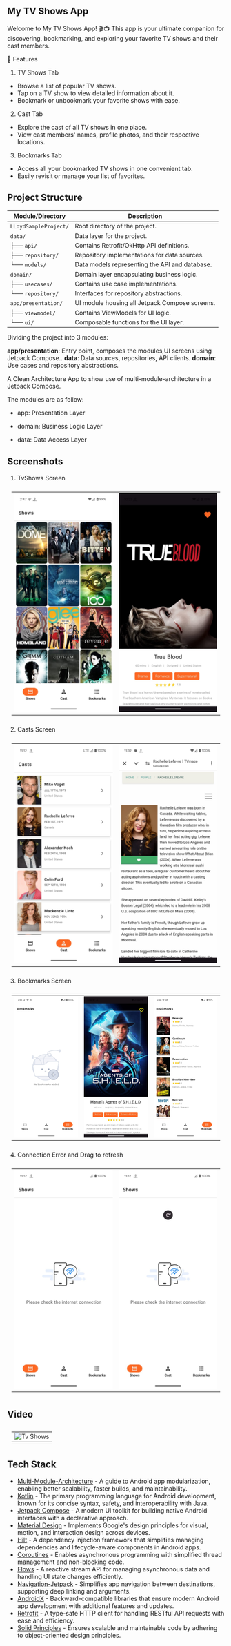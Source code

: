## My TV Shows App

Welcome to My TV Shows App! 🎬📺 This app is your ultimate companion for discovering, bookmarking, and
exploring your favorite TV shows and their cast members.

📱 Features

1. TV Shows Tab

* Browse a list of popular TV shows.
* Tap on a TV show to view detailed information about it.
* Bookmark or unbookmark your favorite shows with ease.

2. Cast Tab

* Explore the cast of all TV shows in one place.
* View cast members' names, profile photos, and their respective locations.

3. Bookmarks Tab

* Access all your bookmarked TV shows in one convenient tab.
* Easily revisit or manage your list of favorites.

## Project Structure

| **Module/Directory**  | **Description**                                |
|-----------------------|------------------------------------------------|
| `LLoydSampleProject/` | Root directory of the project.                 |
| `data/`               | Data layer for the project.                    |
| ├── `api/`            | Contains Retrofit/OkHttp API definitions.      |
| ├── `repository/`     | Repository implementations for data sources.   |
| └── `models/`         | Data models representing the API and database. |
| `domain/`             | Domain layer encapsulating business logic.     |
| ├── `usecases/`       | Contains use case implementations.             |
| └── `repository/`     | Interfaces for repository abstractions.        |
| `app/presentation/`   | UI module housing all Jetpack Compose screens. |
| ├── `viewmodel/`      | Contains ViewModels for UI logic.              |
| └── `ui/`             | Composable functions for the UI layer.         |

Dividing the project into 3 modules:

**app/presentation**: Entry point, composes the modules,UI screens using Jetpack Compose..
**data**: Data sources, repositories, API clients.
**domain**: Use cases and repository abstractions.

A Clean Architecture App to show use of multi-module-architecture in a Jetpack Compose.

The modules are as follow:

* app: Presentation Layer

* domain: Business Logic Layer

* data: Data Access Layer

## Screenshots

1. TvShows Screen

<table style="padding:10px">
    <tr>
    	<td align="center">
			<img src="assets/home.jpeg" alt="Tv Shows" width="250"/>
    	</td>
        <td align="center">
			<img src="assets/details.jpeg" alt="Show Details" width="250"/>
    	</td>
    </tr>
</table>

2. Casts Screen

<table style="padding:10px">
    <tr>
    	<td align="center">
			<img src="assets/cast.jpeg" alt="Casts" width="250"/>
    	</td>
        <td align="center">
			<img src="assets/cast_details.jpeg" alt="Cast details" width="250"/>
    	</td>
    </tr>
</table>

3. Bookmarks Screen

<table style="padding:10px">
	<tr>
		<td align="center">
			<img src="assets/no_bookmarks.jpeg" alt="No Bookmarks" width="250"/>
    	</td>
        <td align="center">
			<img src="assets/details_bookmark.jpeg" alt="Show Details" width="250"/>
    	</td>
        <td align="center">
			<img src="assets/bookmarks.jpeg" alt="Bookmarks" width="250"/>
    	</td>
  	</tr>
</table>

4. Connection Error and Drag to refresh

<table style="padding:10px">
    <tr>
    	<td align="center">
			<img src="assets/no_internet.jpeg" alt="No internet" width="250"/>
    	</td>
        <td align="center">
			<img src="assets/drag_to_refresh.jpeg" alt="Drag to refresh" width="250"/>
    	</td>
    </tr>
</table>

## Video

<table style="padding:10px">
	<tr>
    	<td align="center">
			<img src="assets/tvshow_app.gif" alt="Tv Shows" width="300"/>
    	</td>
  	</tr>
</table>

## Tech Stack

* [Multi-Module-Architecture](https://developer.android.com/topic/modularization) - A guide to
  Android app modularization, enabling better scalability, faster builds, and maintainability.
* [Kotlin](https://kotlinlang.org/) - The primary programming language for Android development,
  known for its concise syntax, safety, and interoperability with Java.
* [Jetpack Compose](https://developer.android.com/compose) - A modern UI toolkit for building native
  Android interfaces with a declarative approach.
* [Material Design](https://developer.android.com/develop/ui/views/theming/look-and-feel) -
  Implements Google's design principles for visual, motion, and interaction design across devices.
* [Hilt](https://developer.android.com/training/dependency-injection/hilt-android) - A dependency
  injection framework that simplifies managing dependencies and lifecycle-aware components in
  Android apps.
* [Coroutines](https://kotlinlang.org/docs/coroutines-overview.html) - Enables asynchronous
  programming with simplified thread management and non-blocking code.
* [Flows](https://developer.android.com/kotlin/flow) - A reactive stream API for managing
  asynchronous data and handling UI state changes efficiently.
* [Navigation-Jetpack](https://developer.android.com/jetpack/androidx/releases/navigation) -
  Simplifies app navigation between destinations, supporting deep linking and arguments.
* [AndroidX](https://developer.android.com/jetpack/androidx) - Backward-compatible libraries that
  ensure modern Android app development with additional features and updates.
* [Retrofit](https://square.github.io/retrofit/) - A type-safe HTTP client for handling RESTful API
  requests with ease and efficiency.
* [Solid Principles](https://medium.com/the-android-caf%C3%A9/solid-principles-the-kotlin-way-ff717c0d60da) -
  Ensures scalable and maintainable code by adhering to object-oriented design principles.


